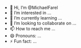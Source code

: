 - 👋 Hi, I’m @MichaelFarel
- 👀 I’m interested in ...
- 🌱 I’m currently learning ...
- 💞️ I’m looking to collaborate on ...
- 📫 How to reach me ...
- 😄 Pronouns: ...
- ⚡ Fun fact: ...

<!---
MichaelFarel/MichaelFarel is a ✨ special ✨ repository because its `README.md` (this file) appears on your GitHub profile.
You can click the Preview link to take a look at your changes.
--->
